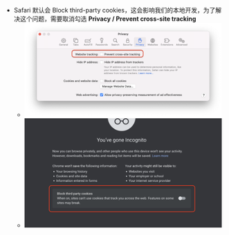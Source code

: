 - Safari 默认会 Block third-party cookies，这会影响我们的本地开发，为了解决这个问题，需要取消勾选 **Privacy / Prevent cross-site tracking**
	- ![image.png](../assets/image_1661006809979_0.png)
	- ![image.png](../assets/image_1661006899202_0.png)